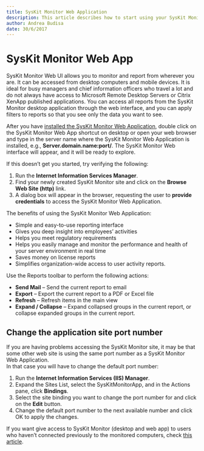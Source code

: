 ```yaml
---
title: SysKit Monitor Web Application
description: This article describes how to start using your SysKit Monitor Web Application.
author: Andrea Budisa
date: 30/6/2017
---
```


# SysKit Monitor Web App

SysKit Monitor Web UI allows you to monitor and report from wherever you are. It can be accessed from desktop computers and mobile devices. It is ideal for busy managers and chief information officers who travel a lot and do not always have access to Microsoft Remote Desktop Servers or Citrix XenApp published applications. You can access all reports from the SysKit Monitor desktop application through the web interface, and you can apply filters to reports so that you see only the data you want to see.

After you have [installed the SysKit Monitor Web Application](....../....../installation-configuration/configuration-wizard/configure-monitor.md), double click on the SysKit Monitor Web App shortcut on desktop or open your web browser and type in the server name where the SysKit Monitor Web Application is installed, e.g., **Server.domain.name:port/**. The SysKit Monitor Web interface will appear, and it will be ready to explore.

If this doesn’t get you started, try verifying the following:

1. Run the **Internet Information Services Manager**.
2. Find your newly created SysKit Monitor site and click on the **Browse Web Site \(http\)** link.
3. A dialog box will appear in the browser, requesting the user to **provide credentials** to access the SysKit Monitor Web Application.

The benefits of using the SysKit Monitor Web Application:

* Simple and easy-to-use reporting interface
* Gives you deep insight into employees’ activities
* Helps you meet regulatory requirements
* Helps you easily manage and monitor the performance and health of your server environment in real time
* Saves money on license reports
* Simplifies organization-wide access to user activity reports.

Use the Reports toolbar to perform the following actions:

* **Send Mail** – Send the current report to email
* **Export** – Export the current report to a PDF or Excel file
* **Refresh** – Refresh items in the main view
* **Expand / Collapse** – Expand collapsed groups in the current report, or collapse expanded groups in the current report.

## Change the application site port number

If you are having problems accessing the SysKit Monitor site, it may be that some other web site is using the same port number as a SysKit Monitor Web Application.  
In that case you will have to change the default port number:

1. Run the **Internet Information Services \(IIS\) Manager**.
2. Expand the Sites List, select the SysKitMonitorApp, and in the Actions pane, click **Bindings**.
3. Select the site binding you want to change the port number for and click on the **Edit** button.
4. Change the default port number to the next available number and click OK to apply the changes.

If you want give access to SysKit Monitor \(desktop and web app\) to users who haven’t connected previously to the monitored computers, check [this article](....../....../how-to/users/add-users-manually.md).


